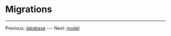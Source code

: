 # Migrations

---

Previous: [database](https://kwrooijen.github.io/gungnir/database.html) ---
Next: [model](https://kwrooijen.github.io/gungnir/model.html)
